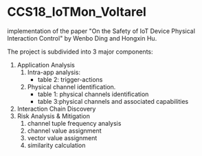 # CCS18_IoTMon_Voltarel
implementation of the paper "On the Safety of IoT Device Physical Interaction Control" by Wenbo Ding and Hongxin Hu.

The project is subdivided into 3 major components:
1. Application Analysis
    1. Intra-app analysis:
        - table 2: trigger-actions
    3. Physical channel identification.
        - table 1: physical channels identification
        - table 3:physical channels and associated capabilities
2. Interaction Chain Discovery
3. Risk Analysis & Mitigation
    1. channel tuple frequency analysis
    2. channel value assignment
    3. vector value assignment
    4. similarity calculation
